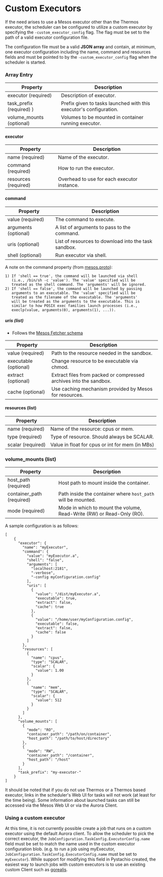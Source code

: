 Custom Executors
================

If the need arises to use a Mesos executor other than the Thermos executor, the scheduler can be
configured to utilize a custom executor by specifying the `-custom_executor_config` flag.
The flag must be set to the path of a valid executor configuration file.

The configuration file must be a valid **JSON array** and contain, at minimum,
one executor configuration including the name, command and resources fields and
must be pointed to by the `-custom_executor_config` flag when the scheduler is
started.

### Array Entry

Property                 | Description
-----------------------  | ---------------------------------
executor (required)      | Description of executor.
task_prefix (required) ) | Prefix given to tasks launched with this executor's configuration.
volume_mounts (optional) | Volumes to be mounted in container running executor.

#### executor

Property                 | Description
-----------------------  | ---------------------------------
name (required)          | Name of the executor.
command (required)       | How to run the executor.
resources (required)     | Overhead to use for each executor instance.

#### command

Property                 | Description
-----------------------  | ---------------------------------
value (required)         | The command to execute.
arguments (optional)     | A list of arguments to pass to the command.
uris (optional)          | List of resources to download into the task sandbox.
shell (optional)         | Run executor via shell.

A note on the command property (from [mesos.proto](https://github.com/apache/mesos/blob/master/include/mesos/mesos.proto)):
```
1) If 'shell == true', the command will be launched via shell
   (i.e., /bin/sh -c 'value'). The 'value' specified will be
   treated as the shell command. The 'arguments' will be ignored.
2) If 'shell == false', the command will be launched by passing
   arguments to an executable. The 'value' specified will be
   treated as the filename of the executable. The 'arguments'
   will be treated as the arguments to the executable. This is
   similar to how POSIX exec families launch processes (i.e.,
   execlp(value, arguments(0), arguments(1), ...)).
```

##### uris (list)
* Follows the [Mesos Fetcher schema](http://mesos.apache.org/documentation/latest/fetcher/)

Property                 | Description
-----------------------  | ---------------------------------
value (required)         | Path to the resource needed in the sandbox.
executable (optional)    | Change resource to be executable via chmod.
extract (optional)       | Extract files from packed or compressed archives into the sandbox.
cache (optional)         | Use caching mechanism provided by Mesos for resources.

#### resources (list)

Property             | Description
-------------------  | ---------------------------------
name (required)      | Name of the resource: cpus or mem.
type (required)      | Type of resource. Should always be SCALAR.
scalar (required)    | Value in float for cpus or int for mem (in MBs)

### volume_mounts (list)

Property                  | Description
------------------------  | ---------------------------------
host_path (required)      | Host path to mount inside the container.
container_path (required) | Path inside the container where `host_path` will be mounted.
mode (required)           | Mode in which to mount the volume, Read-Write (RW) or Read-Only (RO).

A sample configuration is as follows:
```
[
    {
      "executor": {
        "name": "myExecutor",
        "command": {
          "value": "myExecutor.a",
          "shell": "false",
          "arguments": [
            "localhost:2181",
            "-verbose",
            "-config myConfiguration.config"
          ],
          "uris": [
            {
              "value": "/dist/myExecutor.a",
              "executable": true,
              "extract": false,
              "cache": true
            },
            {
              "value": "/home/user/myConfiguration.config",
              "executable": false,
              "extract": false,
              "cache": false
            }
          ]
        },
        "resources": [
          {
            "name": "cpus",
            "type": "SCALAR",
            "scalar": {
              "value": 1.00
            }
          },
          {
            "name": "mem",
            "type": "SCALAR",
            "scalar": {
              "value": 512
            }
          }
        ]
      },
      "volume_mounts": [
        {
          "mode": "RO",
          "container_path": "/path/on/container",
          "host_path": "/path/to/host/directory"
        },
        {
          "mode": "RW",
          "container_path": "/container",
          "host_path": "/host"
        }
      ],
      "task_prefix": "my-executor-"
    }
]

```

It should be noted that if you do not use Thermos or a Thermos based executor, links in the scheduler's
Web UI for tasks will not work (at least for the time being).
Some information about launched tasks can still be accessed via the Mesos Web UI or via the Aurora Client.

### Using a custom executor

At this time, it is not currently possible create a job that runs on a custom executor using the default
Aurora client. To allow the scheduler to pick the correct executor, the `JobConfiguration.TaskConfig.ExecutorConfig.name`
field must be set to match the name used in the custom executor configuration blob. (e.g. to run a job using myExecutor,
`JobConfiguration.TaskConfig.ExecutorConfig.name` must be set to `myExecutor`). While support for modifying
this field in Pystachio created, the easiest way to launch jobs with custom executors is to use
an existing custom Client such as [gorealis](https://github.com/rdelval/gorealis).
